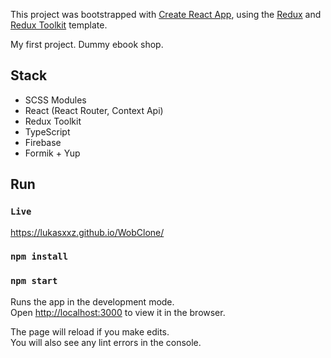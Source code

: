 This project was bootstrapped with [Create React App](https://github.com/facebook/create-react-app), using the [Redux](https://redux.js.org/) and [Redux Toolkit](https://redux-toolkit.js.org/) template.

My first project. Dummy ebook shop. 

## Stack
- SCSS Modules
- React (React Router, Context Api)
- Redux Toolkit
- TypeScript
- Firebase
- Formik + Yup

## Run
### `Live`
https://lukasxxz.github.io/WobClone/

### `npm install`

### `npm start`

Runs the app in the development mode.<br />
Open [http://localhost:3000](http://localhost:3000) to view it in the browser.

The page will reload if you make edits.<br />
You will also see any lint errors in the console.
